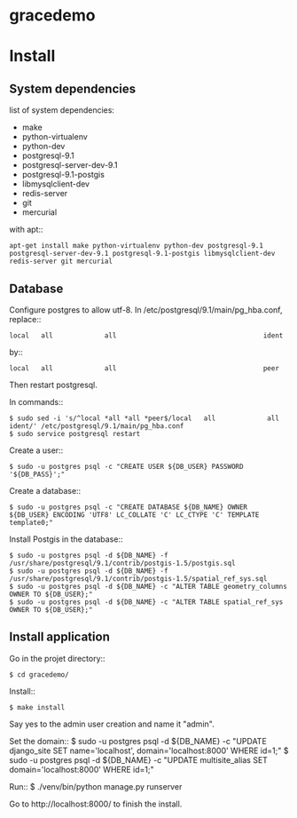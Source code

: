 gracedemo
=========

Install
=======

System dependencies
-------------------

list of system dependencies:

  - make
  - python-virtualenv
  - python-dev
  - postgresql-9.1
  - postgresql-server-dev-9.1
  - postgresql-9.1-postgis
  - libmysqlclient-dev
  - redis-server
  - git
  - mercurial

with apt::

    apt-get install make python-virtualenv python-dev postgresql-9.1 postgresql-server-dev-9.1 postgresql-9.1-postgis libmysqlclient-dev redis-server git mercurial

Database
--------

Configure postgres to allow utf-8.
In /etc/postgresql/9.1/main/pg_hba.conf, replace::

    local   all             all                                     ident

by::

    local   all             all                                     peer

Then restart postgresql.

In commands::

    $ sudo sed -i 's/^local *all *all *peer$/local   all             all                                     ident/' /etc/postgresql/9.1/main/pg_hba.conf
    $ sudo service postgresql restart

Create a user::

    $ sudo -u postgres psql -c "CREATE USER ${DB_USER} PASSWORD '${DB_PASS}';"

Create a database::

    $ sudo -u postgres psql -c "CREATE DATABASE ${DB_NAME} OWNER ${DB_USER} ENCODING 'UTF8' LC_COLLATE 'C' LC_CTYPE 'C' TEMPLATE template0;"

Install Postgis in the database::

    $ sudo -u postgres psql -d ${DB_NAME} -f /usr/share/postgresql/9.1/contrib/postgis-1.5/postgis.sql
    $ sudo -u postgres psql -d ${DB_NAME} -f /usr/share/postgresql/9.1/contrib/postgis-1.5/spatial_ref_sys.sql
    $ sudo -u postgres psql -d ${DB_NAME} -c "ALTER TABLE geometry_columns OWNER TO ${DB_USER};"
    $ sudo -u postgres psql -d ${DB_NAME} -c "ALTER TABLE spatial_ref_sys OWNER TO ${DB_USER};"

Install application
-------------------

Go in the projet directory::

    $ cd gracedemo/


Install::

    $ make install

Say yes to the admin user creation and name it "admin".


Set the domain::
    $ sudo -u postgres psql -d ${DB_NAME} -c "UPDATE django_site SET name='localhost', domain='localhost:8000' WHERE id=1;"
    $ sudo -u postgres psql -d ${DB_NAME} -c "UPDATE multisite_alias SET domain='localhost:8000' WHERE id=1;"

Run::
    $ ./venv/bin/python manage.py runserver

Go to http://localhost:8000/ to finish the install.


